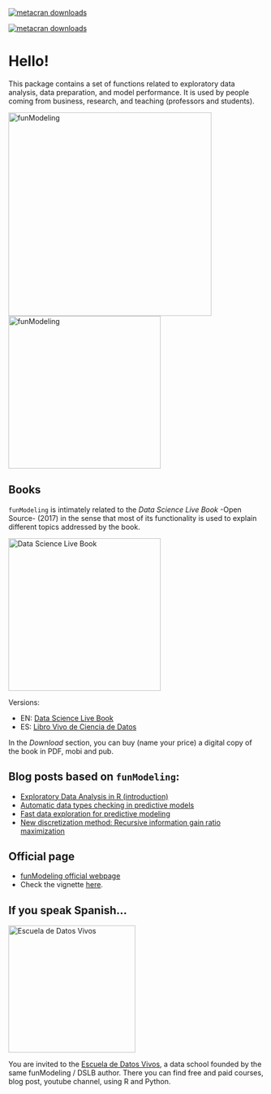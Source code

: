 

[![metacran downloads](https://cranlogs.r-pkg.org/badges/grand-total/funModeling)](https://cran.r-project.org/package=funModeling)

[![metacran downloads](https://cranlogs.r-pkg.org/badges/funModeling)](https://cran.r-project.org/package=funModeling)

# Hello!

This package contains a set of functions related to exploratory data analysis, data preparation, and model performance. It is used by people coming from business, research, and teaching (professors and students).


<img src="https://datascienceheroes.com/img/blog/funModeling_cover.png" alt="funModeling" width="400px"/>

<img src="https://s3.amazonaws.com/datascienceheroes.com/img/blog/funModeling_logo_hq.png" alt="funModeling" width="300px"/>



## Books

`funModeling` is intimately related to the _Data Science Live Book_ -Open Source- (2017) in the sense that most of its functionality is used to explain different topics addressed by the book.

<img src="https://livebook.datascienceheroes.com/introduction/data-science-live-book.png" alt="Data Science Live Book" width="300px"/>

Versions:

* EN: [Data Science Live Book](https://livebook.datascienceheroes.com/)
* ES: [Libro Vivo de Ciencia de Datos](https://librovivodecienciadedatos.ai)

In the _Download_ section, you can buy (name your price) a digital copy of the book in PDF, mobi and pub.

## Blog posts based on `funModeling`:

* [Exploratory Data Analysis in R (introduction)](https://blog.datascienceheroes.com/exploratory-data-analysis-in-r-intro/)
* [Automatic data types checking in predictive models](https://blog.datascienceheroes.com/automatic-data-types-checking-in-predictive-models/)
* [Fast data exploration for predictive modeling](https://blog.datascienceheroes.com/fast-data-exploration-for-predictive-modeling/)
* [New discretization method: Recursive information gain ratio maximization](https://blog.datascienceheroes.com/discretization-recursive-gain-ratio-maximization/)

## Official page

* [funModeling official webpage](http://pablo14.github.io/funModeling/)
* Check the vignette [here](http://pablo14.github.io/funModeling/articles/funModeling_quickstart.html).

## If you speak Spanish...

<img src="https://s3.amazonaws.com/datascienceheroes.com/img/blog/Logo_Datos_Vivos.png" alt="Escuela de Datos Vivos" width="250px"/>

You are invited to the [Escuela de Datos Vivos](https://escueladedatosvivos.ai/), a data school founded by the same funModeling / DSLB author. There you can find free and paid courses, blog post, youtube channel, using R and Python.



